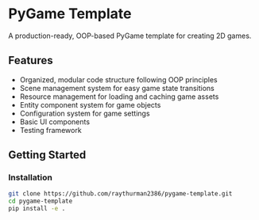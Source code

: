 # PyGame Template

A production-ready, OOP-based PyGame template for creating 2D games.

## Features

- Organized, modular code structure following OOP principles
- Scene management system for easy game state transitions
- Resource management for loading and caching game assets
- Entity component system for game objects
- Configuration system for game settings
- Basic UI components
- Testing framework

## Getting Started

### Installation

```bash
git clone https://github.com/raythurman2386/pygame-template.git
cd pygame-template
pip install -e .